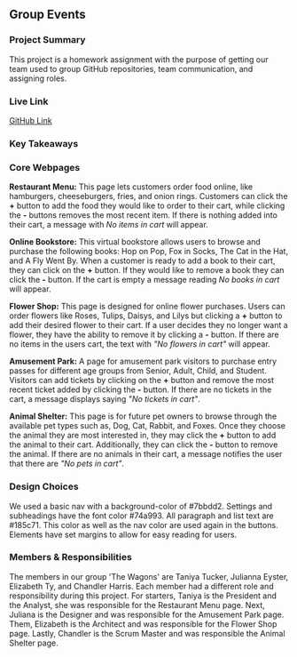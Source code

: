 ## Group Events

### Project Summary

This project is a homework assignment with the purpose of 
getting our team used to group GitHub repositories, team
communication, and assigning roles. 

### Live Link

[GitHub Link](https://tastuck.github.io/thewagons/animals.html)

### Key Takeaways


### Core Webpages

**Restaurant Menu:** This page lets customers order food online, like hamburgers, cheeseburgers, fries, and onion rings. Customers can click the **+** button to add the food they would like to order to their cart, while clicking the **-** buttons removes the most recent item. If there is nothing added into their cart, a message with *No items in cart* will appear.

**Online Bookstore:** This virtual bookstore allows users to browse and purchase the following books: Hop on Pop, Fox in Socks, The Cat in the Hat, and A Fly Went By. When a customer is ready to add a book to their cart, they can click on the **+** button. If they would like to remove a book they can click the **-** button. If the cart is empty a message reading *No books in cart* will appear. 

**Flower Shop:** This page is designed for online flower purchases. Users can order flowers like Roses, Tulips, Daisys, and Lilys but clicking a **+** button to add their desired flower to their cart. If a user decides they no longer want a flower, they have the ability to remove it by clicking a **-** button. If there are no items in the users cart, the text with *"No flowers in cart"* will appear.

**Amusement Park:** A page for amusement park visitors to purchase entry passes for different age groups from Senior, Adult, Child, and Student. Visitors can add tickets by clicking on the **+** button and remove the most recent ticket added by clicking the **-** button. If there are no tickets in the cart, a message displays saying *"No tickets in cart"*. 

**Animal Shelter:** This page is for future pet owners to browse through the available pet types such as, Dog, Cat, Rabbit, and Foxes. Once they choose the animal they are most interested in, they may click the **+** button to add the animal to their cart. Additionally, they can click the **-** button to remove the animal. If there are no animals in their cart, a message notifies the user that there are *"No pets in cart"*. 

### Design Choices

We used a basic nav with a background-color of #7bbdd2.
Settings and subheadings have the font color #74a993. All paragraph and list text are #185c71. This color as well as the nav color are used again in the buttons. Elements have set margins to allow for easy reading for users.

### Members & Responsibilities

The members in our group 'The Wagons' are Taniya Tucker, Julianna Eyster, Elizabeth Ty, and Chandler Harris. Each member had a different role and responsibility during this project. For starters, Taniya is the President and the Analyst, she was responsible for the Restaurant Menu page. Next, Juliana is the Designer and was responsible for the Amusement Park page. Them, Elizabeth is the Architect and was responsible for the Flower Shop page. Lastly, Chandler is the  Scrum Master and was responsible the Animal Shelter page. 

